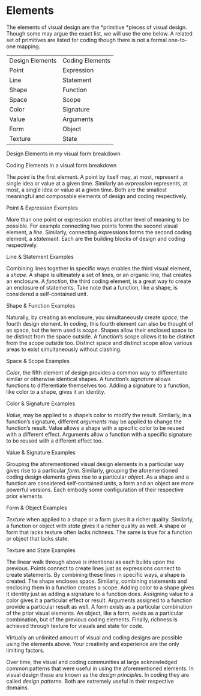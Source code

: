 # Elements

The elements of visual design are the *primitive *pieces of visual design. Though some may argue the exact list, we will use the one below. A related set of primitives are listed for coding though there is not a formal one-to-one mapping.

<table>
  <tr>
    <td>Design Elements</td>
    <td>Coding Elements</td>
  </tr>
  <tr>
    <td>Point</td>
    <td>Expression</td>
  </tr>
  <tr>
    <td>Line</td>
    <td>Statement</td>
  </tr>
  <tr>
    <td>Shape</td>
    <td>Function</td>
  </tr>
  <tr>
    <td>Space</td>
    <td>Scope</td>
  </tr>
  <tr>
    <td>Color</td>
    <td>Signature</td>
  </tr>
  <tr>
    <td>Value</td>
    <td>Arguments</td>
  </tr>
  <tr>
    <td>Form</td>
    <td>Object</td>
  </tr>
  <tr>
    <td>Texture</td>
    <td>State</td>
  </tr>
</table>

Design Elements in my visual form breakdown

Coding Elements in a visual form breakdown

The *point* is the first element. A point by itself may, at most, represent a single idea or value at a given time. Similarly an *expression* represents, at most, a single idea or value at a given time. Both are the smallest meaningful and composable elements of design and coding respectively.

Point & Expression Examples

More than one point or expression enables another level of meaning to be possible. For example connecting two points forms the second visual element, a *line*. Similarly, connecting expressions forms the second coding element, a *statement*. Each are the building blocks of design and coding respectively.

Line & Statement Examples

Combining lines together in specific ways enables the third visual element, a *shape*. A shape is ultimately a set of lines, or an organic line, that creates an enclosure. A *function*, the third coding element, is a great way to create an enclosure of statements. Take note that a function, like a shape, is considered a self-contained unit.

Shape & Function Examples

Naturally, by creating an enclosure, you simultaneously create *space*, the fourth design element. In coding, this fourth element can also be thought of as space, but the term used is *scope*. Shapes allow their enclosed space to be distinct from the space outside. A function’s scope allows it to be distinct from the scope outside too. Distinct space and distinct scope allow various areas to exist simultaneously without clashing.

Space & Scope Examples

*Color*, the fifth element of design provides a common way to differentiate similar or otherwise identical shapes. A function’s *signature* allows functions to differentiate themselves too. Adding a signature to a function, like color to a shape, gives it an identity.

Color & Signature Examples

*Value*, may be applied to a shape’s color to modify the result. Similarly, in a function’s signature, different *arguments* may be applied to change the function’s result. Value allows a shape with a specific color to be reused with a different effect. Arguments allow a function with a specific signature to be reused with a different effect too.

Value & Signature Examples

Grouping the aforementioned visual design elements in a particular way gives rise to a particular *form*. Similarly, grouping the aforementioned coding design elements gives rise to a particular *object*. As a shape and a function are considered self-contained units, a form and an object are more powerful versions. Each embody some configuration of their respective prior elements.

Form & Object Examples

*Texture* when applied to a shape or a form gives it a richer quality. Similarly, a function or object with *state* gives it a richer quality as well. A shape or form that lacks texture often lacks richness. The same is true for a function or object that lacks state.

Texture and State Examples

The linear walk through above is intentional as each builds upon the previous. Points connect to create lines just as expressions connect to create statements. By combining these lines in specific ways, a shape is created. The shape encloses space. Similarly, combining statements and enclosing them in a function creates a scope. Adding color to a shape gives it identity just as adding a signature to a function does. Assigning value to a color gives it a particular effect or result. Arguments assigned to a function provide a particular result as well. A form exists as a particular combination of the prior visual elements. An object, like a form, exists as a particular combination, but of the previous coding elements. Finally, richness is achieved through texture for visuals and state for code.

Virtually an unlimited amount of visual and coding designs are possible using the elements above. Your creativity and experience are the only limiting factors.

Over time, the visual and coding communities at large acknowledged common patterns that were useful in using the aforementioned elements. In visual design these are known as the *design principles*. In coding they are called *design patterns*. Both are extremely useful in their respective domains.